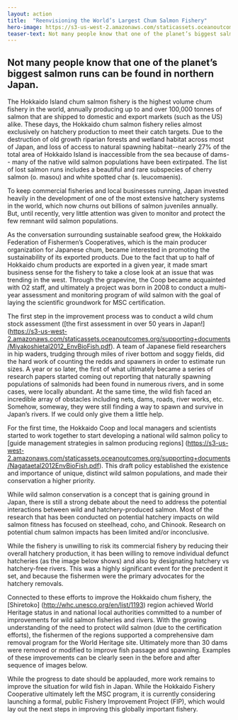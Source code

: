 ```yaml
---
layout: action
title:  "Reenvisioning the World’s Largest Chum Salmon Fishery"
hero-image: https://s3-us-west-2.amazonaws.com/staticassets.oceanoutcomes.org/hero+photos/hokkaidosuccesshero.jpg
teaser-text: Not many people know that one of the planet’s biggest salmon runs can be found in northern Japan.
---
```

## Not many people know that one of the planet’s biggest salmon runs can be found in northern Japan. 

The Hokkaido Island chum salmon fishery is the highest volume chum fishery in the world, annually producing up to and over 100,000 tonnes of salmon that are shipped to domestic and export markets (such as the US) alike. These days, the Hokkaido chum salmon fishery relies almost exclusively on hatchery production to meet their catch targets. Due to the destruction of old growth riparian forests and wetland habitat across most of Japan, and loss of access to natural spawning habitat--nearly 27% of the total area of Hokkaido Island is inaccessible from the sea because of dams-- many of the native wild salmon populations have been extirpated. The list of lost salmon runs includes a beautiful and rare subspecies of cherry salmon (o. masou) and white spotted char (s. leucomaenis). 

To keep commercial fisheries and local businesses running, Japan invested heavily in the development of one of the most extensive hatchery systems in the world, which now churns out billions of salmon juveniles annually. But, until recently, very little attention was given to monitor and protect the few remnant wild salmon populations.

As the conversation surrounding sustainable seafood grew, the Hokkaido Federation of Fishermen’s Cooperatives, which is the main producer organization for Japanese chum, became interested in promoting the sustainability of its exported products. Due to the fact that up to half of Hokkaido chum products are exported in a given year, it made smart business sense for the fishery to take a close look at an issue that was trending in the west. Through the grapevine, the Coop became acquainted with O2 staff, and ultimately a project was born in 2008 to conduct a multi-year assessment and monitoring program of wild salmon with the goal of laying the scientific groundwork for MSC certification.

The first step in the improvement process was to conduct a wild chum stock assessment ([the first assessment in over 50 years in Japan!] (https://s3-us-west-2.amazonaws.com/staticassets.oceanoutcomes.org/supporting+documents/Miyakoshietal2012_EnvBioFish.pdf). A team of Japanese field researchers in hip waders, trudging through miles of river bottom and soggy fields, did the hard work of counting the redds and spawners in order to estimate run sizes.  A year or so later, the first of what ultimately became a series of research papers started coming out  reporting that naturally spawning populations of salmonids had been found  in numerous rivers, and in some cases, were locally abundant. At the same time, the wild fish faced an incredible array of obstacles including nets, dams, roads, river works, etc. Somehow, someway, they were still finding a way to spawn and survive in Japan’s rivers. If we could only give them a little help.

For the first time, the Hokkaido Coop and local managers and scientists started to work together to start developing a national wild salmon policy to [guide management strategies in salmon producing regions] (https://s3-us-west-2.amazonaws.com/staticassets.oceanoutcomes.org/supporting+documents/Nagataetal2012EnvBioFish.pdf). This draft policy established the existence and importance of unique, distinct wild salmon populations, and made their conservation a higher priority. 

While wild salmon conservation is a concept that is gaining ground in Japan, there is still a strong debate about the need to address the potential interactions between wild and hatchery-produced salmon. Most of the research that has been conducted on potential hatchery impacts on wild salmon fitness has focused on steelhead, coho, and Chinook. Research on  potential chum salmon impacts has been limited and/or inconclusive. 

While the fishery is unwilling to risk its commercial fishery by reducing their overall hatchery production, it has been willing to remove individual defunct hatcheries (as the image below shows) and also by designating hatchery vs hatchery-free rivers. This was a highly significant event for the precedent it set, and because the fishermen were the primary advocates for the hatchery removals. 

Connected to these efforts to improve the Hokkaido chum fishery, the [Shiretoko] (http://whc.unesco.org/en/list/1193) region achieved World Heritage status in and national local authorities committed to a number of improvements for wild salmon fisheries and rivers. With the growing understanding of the need to protect wild salmon (due to the certification efforts), the fishermen of the regions supported a comprehensive dam removal program for the World Heritage site. Ultimately more than 30 dams were removed or modified to improve fish passage and spawning. Examples of these improvements can be clearly seen in the before and after sequence of images below. 

While the progress to date should be applauded, more work remains to improve the situation for wild fish in Japan.  While the Hokkaido Fishery Cooperative ultimately left the MSC program, it is currently considering launching a formal, public Fishery Improvement Project (FIP), which would lay out the next steps in improving this globally important fishery.
